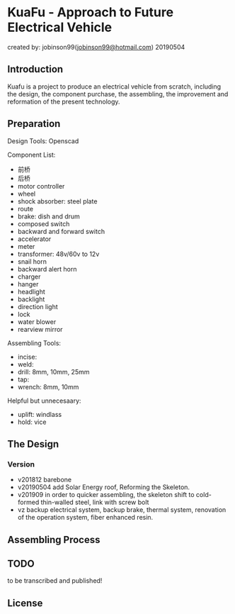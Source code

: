 KuaFu - Approach to Future Electrical Vehicle 
=============================

created by: jobinson99(jobinson99@hotmail.com) 20190504

## Introduction

Kuafu is a project to produce an electrical vehicle from scratch, including the design, the component purchase, the assembling, the improvement and reformation of the present technology.

## Preparation

Design Tools: Openscad

Component List:
- 前桥
- 后桥
- motor controller
- wheel
- shock absorber: steel plate
- route
- brake: dish and drum
- composed switch
- backward and forward switch
- accelerator
- meter
- transformer: 48v/60v to 12v
- snail horn 
- backward alert horn
- charger
- hanger
- headlight
- backlight
- direction light
- lock
- water blower
- rearview mirror


Assembling Tools:

- incise:
- weld:
- drill: 8mm, 10mm, 25mm
- tap:
- wrench: 8mm, 10mm

Helpful but unnecesaary:
- uplift:  windlass
- hold: vice

## The Design

### Version

- v201812 barebone
- v20190504 add Solar Energy roof, Reforming the Skeleton.
- v201909 in order to quicker assembling, the skeleton shift to cold-formed thin-walled steel, link with screw bolt
- vz backup electrical system, backup brake, thermal system, renovation of the operation system, fiber enhanced resin.

## Assembling Process



## TODO

to be transcribed and published!


## License


